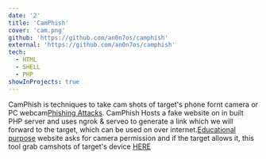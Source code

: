 ```yaml
---
date: '2'
title: 'CamPhish'
cover: 'cam.png'
github: 'https://github.com/an0n7os/camphish'
external: 'https://github.com/an0n7os/camphish'
tech:
  - HTML
  - SHELL
  - PHP
showInProjects: true
---
```


CamPhish is techniques to take cam shots of target's phone fornt camera or PC webcam[Phishing Attacks](https://www.imperva.com/learn/application-security/phishing-attack-scam/#:~:text=Phishing%20is%20a%20type%20of,instant%20message%2C%20or%20text%20message.). CamPhish Hosts a fake website on in built PHP server and uses ngrok & serveo to generate a link which we will forward to the target, which can be used on over internet.[Educational purpose](https://www.phishing.org/what-is-phishing) website asks for camera permission and if the target allows it, this tool grab camshots of target's device  [HERE](https://www.delta-net.com/wp-content/uploads/sites/5/2022/03/1200x800-11.jpg)
